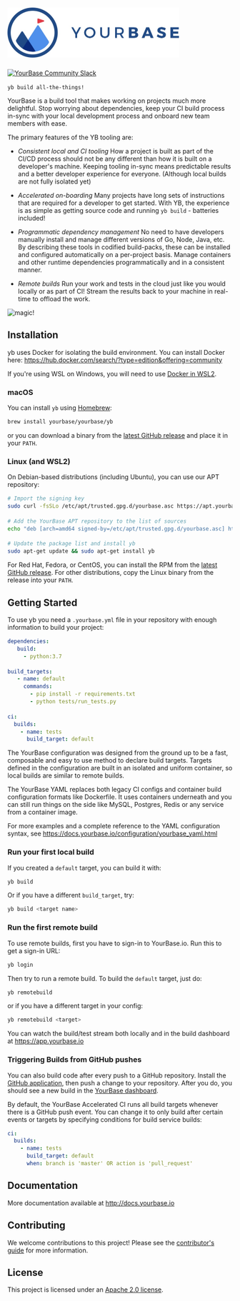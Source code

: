 <h1><img alt="YourBase" src="docs/images/Logo-Horiz-On-White@1x.jpg" width="384" height="112"></h1>

[![YourBase Community Slack](https://img.shields.io/badge/slack-@yourbase/community-blue.svg?logo=slack)](https://slack.yourbase.io)

`yb build all-the-things!`

YourBase is a build tool that makes working on projects much more delightful. Stop worrying
about dependencies, keep your CI build process in-sync with your local
development process and onboard new team members with ease.

The primary features of the YB tooling are:

* *Consistent local and CI tooling* How a project is built as part of the
  CI/CD process should not be any different than how it is built on a
  developer's machine. Keeping tooling in-sync means predictable results and 
  a better developer experience for everyone. (Although local builds are not 
  fully isolated yet)

* *Accelerated on-boarding* Many projects have long sets of instructions that 
  are required for a developer to get started. With YB, the experience is as 
  simple as getting source code and running `yb build` - batteries included!

* *Programmatic dependency management* No need to have developers manually
  install and manage different versions of Go, Node, Java, etc. By describing
  these tools in codified build-packs, these can be installed and configured 
  automatically on a per-project basis. Manage containers and other runtime 
  dependencies programmatically and in a consistent manner. 

* *Remote builds* Run your work and tests in the cloud just like you would 
  locally or as part of CI! Stream the results back to your machine in real-time
  to offload the work.

![magic!](http://www.reactiongifs.com/r/mgc.gif)

## Installation

yb uses Docker for isolating the build environment. You can install Docker here:
https://hub.docker.com/search/?type=edition&offering=community

If you're using WSL on Windows, you will need to use [Docker in WSL2](https://code.visualstudio.com/blogs/2020/03/02/docker-in-wsl2).

### macOS

You can install `yb` using [Homebrew][]:

```sh
brew install yourbase/yourbase/yb
```

or you can download a binary from the [latest GitHub release][] and place it
in your `PATH`.

[Homebrew]: https://brew.sh/
[latest GitHub release]: https://github.com/yourbase/yb/releases/latest

### Linux (and WSL2)

On Debian-based distributions (including Ubuntu), you can use our APT
repository:

```sh
# Import the signing key
sudo curl -fsSLo /etc/apt/trusted.gpg.d/yourbase.asc https://apt.yourbase.io/signing-key.asc

# Add the YourBase APT repository to the list of sources
echo "deb [arch=amd64 signed-by=/etc/apt/trusted.gpg.d/yourbase.asc] https://apt.yourbase.io stable main" | sudo tee /etc/apt/sources.list.d/yourbase.list

# Update the package list and install yb
sudo apt-get update && sudo apt-get install yb
```

For Red Hat, Fedora, or CentOS, you can install the RPM from the
[latest GitHub release][]. For other distributions, copy the Linux binary from
the release into your `PATH`.

## Getting Started

To use yb you need a `.yourbase.yml` file in your repository with
enough information to build your project:

```yaml
dependencies:
   build:
     - python:3.7

build_targets:
   - name: default
     commands:
       - pip install -r requirements.txt
       - python tests/run_tests.py 

ci:
  builds:
    - name: tests
      build_target: default
```

The YourBase configuration was designed from the ground up to be a fast,
composable and easy to use method to declare build targets. Targets defined
in the configuration are built in an isolated and uniform container, so local
builds are similar to remote builds.

The YourBase YAML replaces both legacy CI configs and container build
configuration formats like Dockerfile. It uses containers underneath and you can
still run things on the side like MySQL, Postgres, Redis or any service from a
container image.

For more examples and a complete reference to the YAML configuration syntax,
see https://docs.yourbase.io/configuration/yourbase_yaml.html

### Run your first local build

If you created a `default` target, you can build it with:

```sh
yb build
```

Or if you have a different `build_target`, try:

```sh
yb build <target name>
```

### Run the first remote build

To use remote builds, first you have to sign-in to YourBase.io.
Run this to get a sign-in URL:

```sh
yb login
```

Then try to run a remote build. To build the `default` target, just do:

```sh
yb remotebuild
```

or if you have a different target in your config:

```sh
yb remotebuild <target>
```

You can watch the build/test stream both locally and in the build dashboard at https://app.yourbase.io

### Triggering Builds from GitHub pushes

You can also build code after every push to a GitHub repository. Install the
[GitHub application](https://github.com/apps/yourbase), then push a change to
your repository. After you do, you should see a new build in the
[YourBase dashboard](https://app.yourbase.io).

By default, the YourBase Accelerated CI runs all build targets whenever there
is a GitHub push event. You can change it to only build after certain events or
targets by specifying conditions for build service builds:

```yaml
ci:
  builds:
    - name: tests
      build_target: default
      when: branch is 'master' OR action is 'pull_request'
```

## Documentation

More documentation available at http://docs.yourbase.io

## Contributing 

We welcome contributions to this project! Please see the [contributor's guide][]
for more information. 

[contributor's guide]: CONTRIBUTING.md

## License 

This project is licensed under an [Apache 2.0 license](LICENSE.md).

